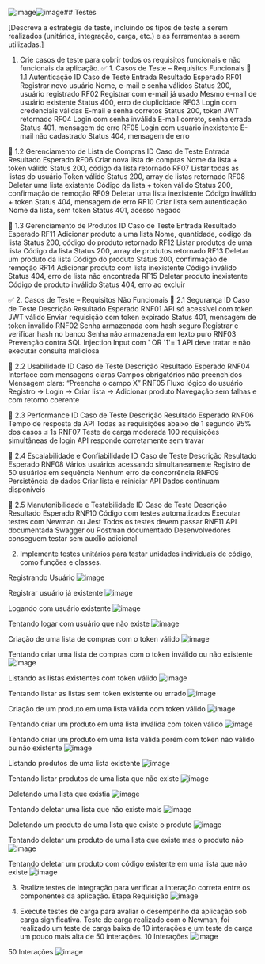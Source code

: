 ![image](https://github.com/user-attachments/assets/8a97cfa0-8acd-4cc1-b9b5-e931b37fa1b3)![image](https://github.com/user-attachments/assets/37a76acf-ecf5-452e-a593-310f305b7a35)## Testes

[Descreva a estratégia de teste, incluindo os tipos de teste a serem realizados (unitários, integração, carga, etc.) e as ferramentas a serem utilizadas.]

1. Crie casos de teste para cobrir todos os requisitos funcionais e não funcionais da aplicação.
  ✅ 1. Casos de Teste – Requisitos Funcionais
🔹 1.1 Autenticação
ID	Caso de Teste	Entrada	Resultado Esperado
RF01	Registrar novo usuário	Nome, e-mail e senha válidos	Status 200, usuário registrado
RF02	Registrar com e-mail já usado	Mesmo e-mail de usuário existente	Status 400, erro de duplicidade
RF03	Login com credenciais válidas	E-mail e senha corretos	Status 200, token JWT retornado
RF04	Login com senha inválida	E-mail correto, senha errada	Status 401, mensagem de erro
RF05	Login com usuário inexistente	E-mail não cadastrado	Status 404, mensagem de erro

🔹 1.2 Gerenciamento de Lista de Compras
ID	Caso de Teste	Entrada	Resultado Esperado
RF06	Criar nova lista de compras	Nome da lista + token válido	Status 200, código da lista retornado
RF07	Listar todas as listas do usuário	Token válido	Status 200, array de listas retornado
RF08	Deletar uma lista existente	Código da lista + token válido	Status 200, confirmação de remoção
RF09	Deletar uma lista inexistente	Código inválido + token	Status 404, mensagem de erro
RF10	Criar lista sem autenticação	Nome da lista, sem token	Status 401, acesso negado

🔹 1.3 Gerenciamento de Produtos
ID	Caso de Teste	Entrada	Resultado Esperado
RF11	Adicionar produto a uma lista	Nome, quantidade, código da lista	Status 200, código do produto retornado
RF12	Listar produtos de uma lista	Código da lista	Status 200, array de produtos retornado
RF13	Deletar um produto da lista	Código do produto	Status 200, confirmação de remoção
RF14	Adicionar produto com lista inexistente	Código inválido	Status 404, erro de lista não encontrada
RF15	Deletar produto inexistente	Código de produto inválido	Status 404, erro ao excluir

✅ 2. Casos de Teste – Requisitos Não Funcionais
🔹 2.1 Segurança
ID	Caso de Teste	Descrição	Resultado Esperado
RNF01	API só acessível com token JWT válido	Enviar requisição com token expirado	Status 401, mensagem de token inválido
RNF02	Senha armazenada com hash seguro	Registrar e verificar hash no banco	Senha não armazenada em texto puro
RNF03	Prevenção contra SQL Injection	Input com ' OR '1'='1	API deve tratar e não executar consulta maliciosa

🔹 2.2 Usabilidade
ID	Caso de Teste	Descrição	Resultado Esperado
RNF04	Interface com mensagens claras	Campos obrigatórios não preenchidos	Mensagem clara: “Preencha o campo X”
RNF05	Fluxo lógico do usuário	Registro → Login → Criar lista → Adicionar produto	Navegação sem falhas e com retorno coerente

🔹 2.3 Performance
ID	Caso de Teste	Descrição	Resultado Esperado
RNF06	Tempo de resposta da API	Todas as requisições abaixo de 1 segundo	95% dos casos ≤ 1s
RNF07	Teste de carga moderada	100 requisições simultâneas de login	API responde corretamente sem travar

🔹 2.4 Escalabilidade e Confiabilidade
ID	Caso de Teste	Descrição	Resultado Esperado
RNF08	Vários usuários acessando simultaneamente	Registro de 50 usuários em sequência	Nenhum erro de concorrência
RNF09	Persistência de dados	Criar lista e reiniciar API	Dados continuam disponíveis

🔹 2.5 Manutenibilidade e Testabilidade
ID	Caso de Teste	Descrição	Resultado Esperado
RNF10	Código com testes automatizados	Executar testes com Newman ou Jest	Todos os testes devem passar
RNF11	API documentada	Swagger ou Postman documentado	Desenvolvedores conseguem testar sem auxílio adicional

2. Implemente testes unitários para testar unidades individuais de código, como funções e classes.

Registrando Usuário
![image](https://github.com/user-attachments/assets/2463a791-0b70-4f88-a46c-dbe9f23f5dd1)

Registrar usuário já existente
![image](https://github.com/user-attachments/assets/0e413765-263b-4c0b-9a4d-4acc4a6b7fad)

Logando com usuário existente
![image](https://github.com/user-attachments/assets/6590af07-9d2f-4fc9-beed-081f07dc05b9)

Tentando logar com usuário que não existe
![image](https://github.com/user-attachments/assets/0adf0d61-f75f-4906-acbc-5a0ed2012bec)

Criação de uma lista de compras com o token válido
![image](https://github.com/user-attachments/assets/ce77ee97-9644-4b49-9f6f-1154aaa0027c)

Tentando criar uma lista de compras com o token inválido ou não existente
![image](https://github.com/user-attachments/assets/27c95d89-92c1-4877-9348-355142193569)

Listando as listas existentes com token válido
![image](https://github.com/user-attachments/assets/e51be76e-1fec-4e8b-a2a8-5bb4cf7d10b0)

Tentando listar as listas sem token existente ou errado
![image](https://github.com/user-attachments/assets/0b44dbc3-8806-408e-a139-730d89a1afa0)

Criação de um produto em uma lista válida com token válido
![image](https://github.com/user-attachments/assets/5c556bf7-fcd4-4cf2-89fb-aff37f692ca6)

Tentando criar um produto em uma lista inválida com token válido
![image](https://github.com/user-attachments/assets/986368c2-210e-4e24-b3ab-f41613a426b6)

Tentando criar um produto em uma lista válida porém com token não válido ou não existente
![image](https://github.com/user-attachments/assets/f47094d5-1b8e-4b73-9543-72e35ce46fa6)

Listando produtos de uma lista existente
![image](https://github.com/user-attachments/assets/934dfa18-42a4-4e8d-b9a6-2917e1d58d7e)

Tentando listar produtos de uma lista que não existe
![image](https://github.com/user-attachments/assets/9b60be47-0867-4e22-a6bc-60a46e550cc9)

Deletando uma lista que existia
![image](https://github.com/user-attachments/assets/59e938cd-295d-4b83-8625-1ce16d28d34a)

Tentando deletar uma lista que não existe mais
![image](https://github.com/user-attachments/assets/269e3655-8839-4616-8dbc-283a5ceefc51)

Deletando um produto de uma lista que existe o produto
![image](https://github.com/user-attachments/assets/d6cbc83d-5aea-4eab-ba29-2ce92a2e194b)

Tentando deletar um produto de uma lista que existe mas o produto não
![image](https://github.com/user-attachments/assets/d791c255-9ce7-4188-ba3a-4cd6804f31d5)

Tentando deletar um produto com código existente em uma lista que não existe
![image](https://github.com/user-attachments/assets/808d9594-63d1-4713-a61c-1390443a1977)

3. Realize testes de integração para verificar a interação correta entre os componentes da aplicação.
Etapa	Requisição
![image](https://github.com/user-attachments/assets/2f358f6f-bf52-4de8-9fa8-61c0deea9007)


4. Execute testes de carga para avaliar o desempenho da aplicação sob carga significativa.
Teste de carga realizado com o Newman, foi realizado um teste de carga baixa de 10 interações e um teste de carga um pouco mais alta de 50 interações.
10 Interações
![image](https://github.com/user-attachments/assets/b7365a4c-768f-4af1-983b-5d8e62300883)

50 Interações
![image](https://github.com/user-attachments/assets/3c16cdeb-56dc-4cf6-96e0-47ace809b3fe)


